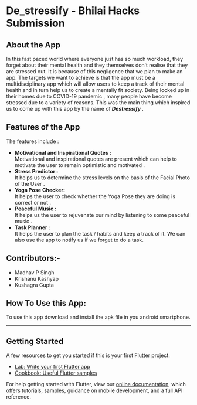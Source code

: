 # De_stressify - Bhilai Hacks Submission


## About the App
In this fast paced world where everyone just has so much workload, they forget about their mental health and they themselves don’t realise that they are stressed out. It is because of this negligence that we plan to make an app. The targets we want to achieve is that the app must be a multidisciplinary app which will allow users to keep a track of their mental health and in turn help us to create a mentally fit society.  Being locked up in their homes due to COVID-19 pandemic , many people have become stressed due to a variety of reasons.  This was the main thing which inspired us to come up with this app by the name of<b><i> Destressify .</i></b>  

## Features of the App

The features include :
<ul>
  <li><b>Motivational and Inspirational Quotes : </b></li> Motivational and inspirational quotes are present which can help to motivate the user to remain optimistic and motivated .
  <li><b>Stress Predictor : </b></li> It helps us to determine the stress levels on the basis of the Facial Photo of the User .
  <li><b>Yoga Pose Checker: </b></li> It helps the user to check whether the Yoga Pose they are doing is correct or not .
  <li><b>Peaceful Music : </b></li> It helps us the user to rejuvenate our mind by listening to some peaceful music .
  <li><b>Task Planner : </b></li> It helps the user to plan the task / habits and keep a track of it. We can also use the app to notify us if we forget to do a task.
</ul>


## Contributors:-
<ul>
  <li> Madhav P Singh
  <li> Krishanu Kashyap
  <li> Kushagra Gupta
  </ul>

## How To Use this App:

To use this app download and install the apk file in you android smartphone.
<hr>

## Getting Started

A few resources to get you started if this is your first Flutter project:

- [Lab: Write your first Flutter app](https://flutter.dev/docs/get-started/codelab)
- [Cookbook: Useful Flutter samples](https://flutter.dev/docs/cookbook)

For help getting started with Flutter, view our
[online documentation](https://flutter.dev/docs), which offers tutorials,
samples, guidance on mobile development, and a full API reference.
